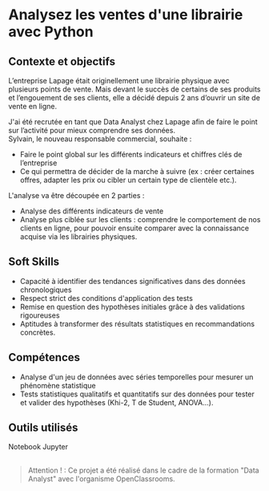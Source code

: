 # Analysez les ventes d'une librairie avec Python

## Contexte et objectifs

L’entreprise Lapage était originellement une librairie physique avec plusieurs points de vente. Mais devant le succès de certains de ses produits et l’engouement de ses clients, elle a décidé depuis 2 ans d’ouvrir un site de vente en ligne.  

J'ai été recrutée en tant que Data Analyst chez Lapage afin de faire le point sur l’activité pour mieux comprendre ses données.  
Sylvain, le nouveau responsable commercial, souhaite :  
- Faire le point global sur les différents indicateurs et chiffres clés de l’entreprise
- Ce qui permettra de décider de la marche à suivre (ex : créer certaines offres, adapter les prix ou cibler un certain type de clientèle etc.).

L'analyse va être découpée en 2 parties :  
- Analyse des différents indicateurs de vente  
- Analyse plus ciblée sur les clients : comprendre le comportement de nos clients en ligne, pour pouvoir ensuite comparer avec la connaissance acquise via les librairies physiques.

## Soft Skills
- Capacité à identifier des tendances significatives dans des données chronologiques  
- Respect strict des conditions d'application des tests  
- Remise en question des hypothèses initiales grâce à des validations rigoureuses  
- Aptitudes à transformer des résultats statistiques en recommandations concrètes.

## Compétences
- Analyse d'un jeu de données avec séries temporelles pour mesurer un phénomène statistique  
- Tests statistiques qualitatifs et quantitatifs sur des données pour tester et valider des hypothèses (Khi-2, T  de Student, ANOVA...).

## Outils utilisés
Notebook Jupyter

## 
>Attention ! : Ce projet a été réalisé dans le cadre de la formation "Data Analyst" avec l'organisme OpenClassrooms.


